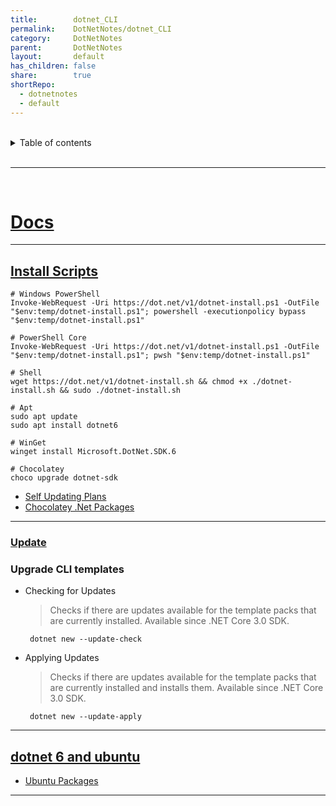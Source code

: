 ```yaml
---
title:        dotnet_CLI
permalink:    DotNetNotes/dotnet_CLI
category:     DotNetNotes
parent:       DotNetNotes
layout:       default
has_children: false
share:        true
shortRepo:
  - dotnetnotes
  - default
---
```



<br/>

<details markdown="block">
<summary>
Table of contents
</summary>
{: .text-delta }
1. TOC
{:toc}
</details>

<br/>

***

<br/>

# [Docs](https://learn.microsoft.com/en-us/dotnet/core/tools/)

 ***

## [Install Scripts](https://learn.microsoft.com/en-us/dotnet/core/tools/dotnet-install-script)

```
# Windows PowerShell
Invoke-WebRequest -Uri https://dot.net/v1/dotnet-install.ps1 -OutFile "$env:temp/dotnet-install.ps1"; powershell -executionpolicy bypass "$env:temp/dotnet-install.ps1"

# PowerShell Core
Invoke-WebRequest -Uri https://dot.net/v1/dotnet-install.ps1 -OutFile "$env:temp/dotnet-install.ps1"; pwsh "$env:temp/dotnet-install.ps1"

# Shell
wget https://dot.net/v1/dotnet-install.sh && chmod +x ./dotnet-install.sh && sudo ./dotnet-install.sh

# Apt
sudo apt update
sudo apt install dotnet6

# WinGet
winget install Microsoft.DotNet.SDK.6

# Chocolatey
choco upgrade dotnet-sdk

```

- [Self Updating Plans](https://github.com/dotnet/sdk/issues/23700)
- [Chocolatey .Net Packages](https://community.chocolatey.org/packages/dotnet-sdk/)

***

### [Update](https://learn.microsoft.com/en-us/dotnet/core/tools/dotnet-tool-update)

### Upgrade CLI templates

- Checking for Updates
  > Checks if there are updates available for the template packs that are currently installed. Available since .NET Core 3.0 SDK.

       dotnet new --update-check

- Applying Updates
  > Checks if there are updates available for the template packs that are currently installed and installs them. Available since .NET Core 3.0 SDK.

       dotnet new --update-apply

***

## [dotnet 6 and ubuntu](https://devblogs.microsoft.com/dotnet/dotnet-6-is-now-in-ubuntu-2204/)

- [Ubuntu Packages](https://packages.ubuntu.com/search?suite=default&section=all&arch=any&keywords=dotnet&searchon=names)

***